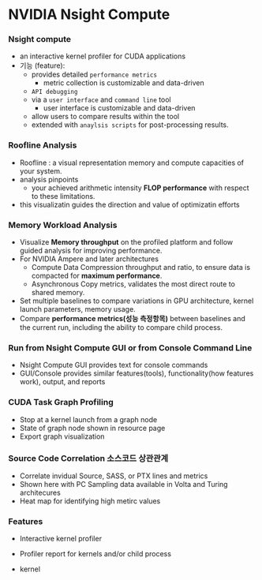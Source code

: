 # NVIDIA Nsight Compute 
### Nsight compute 
* an interactive kernel profiler for CUDA applications 
* 기능 (feature): 
    * provides detailed `performance metrics` 
        * metric collection is customizable and data-driven 
    * `API debugging`
    * via a `user interface` and `command line` tool 
        * user interface is customizable and data-driven
    * allow users to compare results within the tool 
    * extended with `anaylsis scripts` for post-processing results.


### Roofline Analysis 
* Roofline : a visual representation memory and compute capacities of your system.
* analysis pinpoints 
    * your achieved arithmetic intensity **FLOP performance** with respect to these limitations. 
* this visualizatin guides the direction and value of optimizatin efforts

### Memory Workload Analysis 
* Visualize **Memory throughput** on the profiled platform and follow guided analysis for improving performance. 
* For NVIDIA Ampere and later architectures
    * Compute Data Compression throughput and ratio, to ensure data is compacted for **maximum performance**. 
    * Asynchronous Copy metrics, validates the most direct route to shared memory. 
* Set multiple baselines to compare variations in GPU architecture, kernel launch parameters, memory usage. 
* Compare **performance metrics(성능 측정항목)** between baselines and the current run, including the ability to compare child process. 

### Run from Nsight Compute GUI or from Console Command Line
* Nsight Compute GUI provides text for console commands 
* GUI/Console provides similar features(tools), functionality(how features work), output, and reports

### CUDA Task Graph Profiling 
* Stop at a kernel launch from a graph node
* State of graph node shown in resource page 
* Export graph visualization 

### Source Code Correlation 소스코드 상관관계
* Correlate invidual Source, SASS, or PTX lines and metrics 
* Shown here with PC Sampling data available in Volta and Turing architecures 
* Heat map for identifying high metirc values


### Features 
* Interactive kernel profiler
* Profiler report for kernels and/or child process



* kernel 

